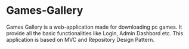 # Games-Gallery
 Games Gallery is a web-application made for downloading pc games. It provide all the basic functionalities like Login, Admin Dashbord etc. This application is based on MVC and Repository Design Pattern.

